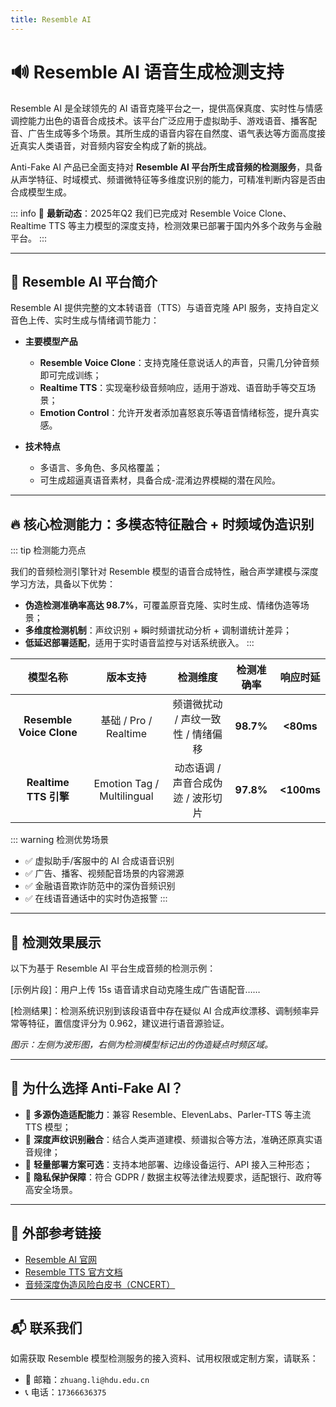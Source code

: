 ```yaml
---
title: Resemble AI
---
```


# 🔊 Resemble AI 语音生成检测支持

Resemble AI 是全球领先的 AI 语音克隆平台之一，提供高保真度、实时性与情感调控能力出色的语音合成技术。该平台广泛应用于虚拟助手、游戏语音、播客配音、广告生成等多个场景。其所生成的语音内容在自然度、语气表达等方面高度接近真实人类语音，对音频内容安全构成了新的挑战。

Anti-Fake AI 产品已全面支持对 **Resemble AI 平台所生成音频的检测服务**，具备从声学特征、时域模式、频谱微特征等多维度识别的能力，可精准判断内容是否由合成模型生成。

::: info
📢 **最新动态**：2025年Q2 我们已完成对 Resemble Voice Clone、Realtime TTS 等主力模型的深度支持，检测效果已部署于国内外多个政务与金融平台。
:::

---

## 📝 Resemble AI 平台简介

Resemble AI 提供完整的文本转语音（TTS）与语音克隆 API 服务，支持自定义音色上传、实时生成与情绪调节能力：

- **主要模型产品**

  - **Resemble Voice Clone**：支持克隆任意说话人的声音，只需几分钟音频即可完成训练；
  - **Realtime TTS**：实现毫秒级音频响应，适用于游戏、语音助手等交互场景；
  - **Emotion Control**：允许开发者添加喜怒哀乐等语音情绪标签，提升真实感。

- **技术特点**

  - 多语言、多角色、多风格覆盖；
  - 可生成超逼真语音素材，具备合成-混淆边界模糊的潜在风险。

---

## 🔥 核心检测能力：多模态特征融合 + 时频域伪造识别

::: tip 检测能力亮点

我们的音频检测引擎针对 Resemble 模型的语音合成特性，融合声学建模与深度学习方法，具备以下优势：

- **伪造检测准确率高达 98.7%**，可覆盖原音克隆、实时生成、情绪伪造等场景；
- **多维度检测机制**：声纹识别 + 瞬时频谱扰动分析 + 调制谱统计差异；
- **低延迟部署适配**，适用于实时语音监控与对话系统嵌入。
:::

|         模型名称          | 版本支持                     | 检测维度                             | 检测准确率 | 响应时延  |
| :-----------------------: | :--------------------------: | :----------------------------------: | :--------: | :-------: |
| **Resemble Voice Clone**  | 基础 / Pro / Realtime        | 频谱微扰动 / 声纹一致性 / 情绪偏移 | **98.7%**  | **<80ms** |
| **Realtime TTS 引擎**     | Emotion Tag / Multilingual   | 动态语调 / 声音合成伪迹 / 波形切片 | **97.8%**  | **<100ms** |

::: warning 检测优势场景

- ✅ 虚拟助手/客服中的 AI 合成语音识别  
- ✅ 广告、播客、视频配音场景的内容溯源  
- ✅ 金融语音欺诈防范中的深伪音频识别  
- ✅ 在线语音通话中的实时伪造报警
:::

---

## 🎯 检测效果展示

以下为基于 Resemble AI 平台生成音频的检测示例：

[示例片段]：用户上传 15s 语音请求自动克隆生成广告语配音……

[检测结果]：检测系统识别到该段语音中存在疑似 AI 合成声纹漂移、调制频率异常等特征，置信度评分为 0.962，建议进行语音源验证。

*图示：左侧为波形图，右侧为检测模型标记出的伪造疑点时频区域。*

---

## 💼 为什么选择 Anti-Fake AI？

- 🎯 **多源伪造适配能力**：兼容 Resemble、ElevenLabs、Parler-TTS 等主流 TTS 模型；
- 🧠 **深度声纹识别融合**：结合人类声道建模、频谱拟合等方法，准确还原真实语音规律；
- 🚀 **轻量部署方案可选**：支持本地部署、边缘设备运行、API 接入三种形态；
- 🔐 **隐私保护保障**：符合 GDPR / 数据主权等法律法规要求，适配银行、政府等高安全场景。

---

## 🔗 外部参考链接

- [Resemble AI 官网](https://www.resemble.ai/)
- [Resemble TTS 官方文档](https://docs.resemble.ai/)
- [音频深度伪造风险白皮书（CNCERT）](https://www.cert.org.cn/publish/main/500/2023/20230821142914051513473/index.html)

---

## 📬 联系我们

如需获取 Resemble 模型检测服务的接入资料、试用权限或定制方案，请联系：

- 📧 邮箱：`zhuang.li@hdu.edu.cn`  
- 📞 电话：`17366636375`
